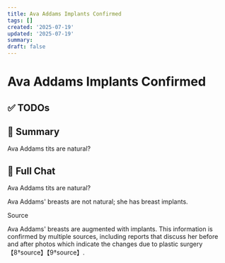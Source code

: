 ```yaml
---
title: Ava Addams Implants Confirmed
tags: []
created: '2025-07-19'
updated: '2025-07-19'
summary:
draft: false
---
```


# Ava Addams Implants Confirmed

## ✅ TODOs


## 📌 Summary
Ava Addams tits are natural?

## 🧠 Full Chat


Ava Addams tits are natural? 



Ava Addams' breasts are not natural; she has breast implants.

Source

Ava Addams' breasts are augmented with implants. This information is confirmed by multiple sources, including reports that discuss her before and after photos which indicate the changes due to plastic surgery【8†source】【9†source】.